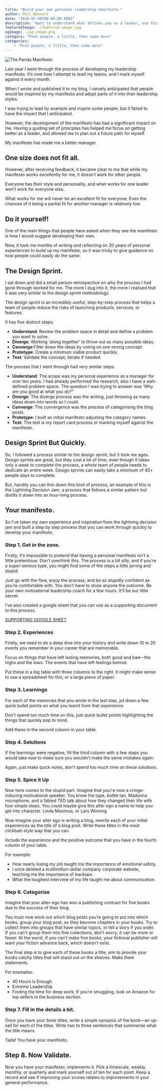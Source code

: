 ```yaml
---
title: "Build your own personal leadership manifesto."
author: Phil Bennett
date: "2020-07-08T08:00:00.000Z"
description: "Want to understand what defines you as a leader, use this step by step process to define your own leadership manifesto."
featuredImage: ./featured-image.jpg
ogImage: ./og-image.png
category: "Push people, a little, then some more"
categories: 
    - "Push people, a little, then some more" 
---
```


![The Panda Manifesto](./featured-image.jpg)

Last year I went through the process of developing my leadership manifesto. It’s now how I attempt to lead my teams, and I mark myself against it every month.  

When I wrote and published it to my blog, I naively anticipated that people would be inspired by my manifesto and adopt parts of it into their leadership styles. 

I was trying to lead by example and inspire some people, but it failed to have the impact that I anticipated. 

However, the development of the manifesto has had a significant impact on me. Having a guiding set of principles has helped me focus on getting better as a leader, and allowed me to plan out a future path for myself. 

My manifesto has made me a better manager. 

## One size does not fit all.
However, after receiving feedback, it became clear to me that while my manifesto works excellently for me, it doesn’t work for other people. 

Everyone has their style and personality, and what works for one leader won’t work for everyone else. 

What works for me will never be an excellent fit for everyone. Even the chances of it being a partial fit for another manager is relatively low. 

## Do it yourself!
One of the main things that people have asked when they see the manifesto is how I would suggest developing their own. 

Now, it took me months of writing and reflecting on 20 years of personal experiences to build up my manifesto, so it was tricky to give guidance on how people could easily do the same. 

## The Design Sprint.
I sat down and did a small person retrospective on why the process I had gone through worked for me. The more I dug into it, the more I realised that it was very similar to the design sprint methodology. 

The design sprint is an incredibly useful, step-by-step process that helps a team of people reduce the risks of launching products, services, or features. 

It has five distinct steps: 

* **Understand**: Review the problem space in detail and define a problem you want to solve. 
* **Diverge**: Working ‘along together’ to throw out as many possible ideas. 
* **Converge**:Filter down the ideas by voting on one strong concept. 
* **Prototype**: Create a minimum viable product quickly. 
* **Test**: Validate the concept; iterate if needed. 

 The process that I went through had very similar steps.  

* **Understand**: The scope was my personal experience as a manager for over ten years. I had already performed the research, also I have a well-defined problem space. The question I was trying to answer was ‘Why are you good at what you do?”
* **Diverge**: The diverge process was the writing, just throwing as many ideas down into words as I could. 
* **Converge**: The convergence was the process of categorising the blog posts. 
* **Prototype**: I built an initial manifesto adjusting the category names.
* **Test**: The test is my report card process or marking myself against the manifesto. 
## Design Sprint But Quickly.
So, I followed a process similar to the design sprint, but it took me ages. Design sprints are great, but they cost a lot of time, even though it takes only a week to complete the process, a whole team of people needs to dedicate an entire week. Design sprints can easily take a minimum of 40+ people days to complete. 

But, handily you can thin down this kind of process, an example of this is the Lightning Decision Jam, a process that follows a similar pattern but distills it down into an hour-long process. 

## Your manifesto.
So I’ve taken my own experience and inspiration from the lightning decision jam and built a step by step process that you can work through quickly to develop your manifesto. 

### Step 1. Get in the zone.
Firstly, it’s impossible to pretend that having a personal manifesto isn’t a little pretentious. Don’t overthink this. The process is a bit silly, and if you’re a super-serious type, you might find some of the steps a little jarring and stupid. 

Just go with the flow, enjoy the process, and be as stupidly confident as you’re comfortable with. You don’t have to show anyone the outcome. Be your own motivational leadership coach for a few hours. It’ll be our little secret. 

I’ve also created a google sheet that you can use as a supporting document to this process.

[SUPPORTING GOOGLE SHEET](https://docs.google.com/spreadsheets/d/1b37sN2AErAkn_sZJlQmkkuDfkcawkkBMDFECiNnFuG8/edit?usp=sharing)

### Step 2. Experiences
Firstly, we need to do a deep dive into your history and write down 10 to 20 events you remember in your career that are memorable. 

Focus on things that have left lasting memories, both good and bad—the highs and the lows. The events that have left feelings behind. 

Put these in a big table with three columns to the right. It might make sense to use a spreadsheet for this, or a large piece of paper. 

### Step 3. Learnings
For each of the memories that you wrote in the last step, jot down a few quick bullet points on what you learnt from that experience. 

Don’t spend too much time on this, just quick bullet points highlighting the things that quickly pop to mind. 

Add these in the second column in your table. 

### Step 4. Solutions
If the learnings were negative, fill the third column with a few steps you would take now to make sure you wouldn’t make the same mistakes again. 

Again, just make quick notes, don’t spend too much time on these solutions.  

### Step 5. Spice it Up
Now here comes to the stupid part. Imagine that you’re now a cringe-inducing motivational speaker. You know the type, bottle tan, Madonna microphone, and a fabled TED talk about how they changed their life with four simple steps. You could maybe give this alter ego a name to help you get into character. Linda Maximus, or Lars Winning

Now imagine your alter ego is writing a blog, rewrite each of your initial experiences as the title of a blog post. Write these titles in the most clickbait-style way that you can. 

Include the experience and the positive outcome that you have in the fourth column of your table. 

For example: 

* How nearly losing my job taught me the importance of emotional safety. 
* I once deleted a multimillion-dollar company corporate website, teaching me the importance of backups. 
* What the toughest interview of my life taught me about communication.  
### Step 6. Categorise
Imagine that your alter-ego has won a publishing contract for five books due to the success of their blog.

You must now work out which blog posts you’re going to put into which books, group your blog post, so they become chapters in your books. Try to collect them into groups that have similar topics, or tell a story if you order. If you can’t group them into five collections, don’t worry, it can be more or fewer. At the worst, if you can’t make five books, your fictional publisher will want your fiction advance back, which doesn’t exist. 

The final step is to give each of these books a title, aim to provide your books catchy titles that will stand out on the shelves. Make them statements. 

For examples: 
* 40 Hours is Enough
* Extreme Leadership
* Finding the time for deep work. 
If you’re struggling, look on Amazon for top sellers in the business section. 

### Step 7. Fill in the details a bit.
Once you have your book titles, write a simple synopsis of the book—an up-sell for each of the titles. Write two to three sentences that summarise what the title means. 

Tada! You have your manifesto. 

## Step 8. Now Validate.
Now you have your manifesto, implements it. Pick a timescale, weekly, monthly, or quarterly and mark yourself out of ten for each point. Keep a record and see if improving your scores relates to improvements in your general performance. 